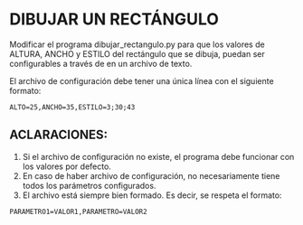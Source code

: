 # DIBUJAR UN RECTÁNGULO

Modificar el programa dibujar_rectangulo.py para que los valores de ALTURA, ANCHO y ESTILO del rectángulo que se dibuja, puedan ser configurables a través de en un archivo de texto.

El archivo de configuración debe tener una única línea con el siguiente formato:

```
ALTO=25,ANCHO=35,ESTILO=3;30;43
```

## ACLARACIONES:

1. Si el archivo de configuración no existe, el programa debe funcionar con los valores por defecto.
2. En caso de haber archivo de configuración, no necesariamente tiene todos los parámetros configurados.
3. El archivo está siempre bien formado. Es decir, se respeta el formato:

```   
PARAMETRO1=VALOR1,PARAMETRO=VALOR2
```